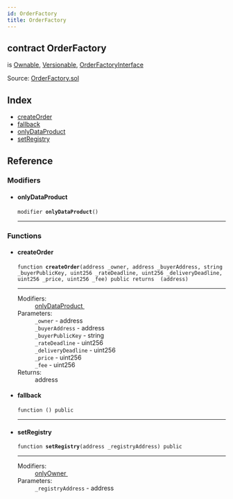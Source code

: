 ```yaml
---
id: OrderFactory
title: OrderFactory
---
```


<div class="contract-doc"><div class="contract"><h2 class="contract-header"><span class="contract-kind">contract</span> OrderFactory</h2><p class="base-contracts"><span>is</span> <a href="api_utils_Ownable.md">Ownable</a><span>, </span><a href="api_utils_Versionable.md">Versionable</a><span>, </span><a href="api_interface_OrderFactoryInterface.md">OrderFactoryInterface</a></p><div class="source">Source: <a href="git+https://github.com/repux/repux-smart-contracts/blob/v1.3.1/contracts/OrderFactory.sol" target="_blank">OrderFactory.sol</a></div></div><div class="index"><h2>Index</h2><ul><li><a href="api_OrderFactory.md#createorder">createOrder</a></li><li><a href="api_OrderFactory.md#">fallback</a></li><li><a href="api_OrderFactory.md#onlydataproduct">onlyDataProduct</a></li><li><a href="api_OrderFactory.md#setregistry">setRegistry</a></li></ul></div><div class="reference"><h2>Reference</h2><div class="modifiers"><h3>Modifiers</h3><ul><li><div class="item modifier"><span id="onlyDataProduct" class="anchor-marker"></span><h4 class="name">onlyDataProduct</h4><div class="body"><code class="signature">modifier <strong>onlyDataProduct</strong><span>() </span></code><hr/></div></div></li></ul></div><div class="functions"><h3>Functions</h3><ul><li><div class="item function"><span id="createOrder" class="anchor-marker"></span><h4 class="name">createOrder</h4><div class="body"><code class="signature">function <strong>createOrder</strong><span>(address _owner, address _buyerAddress, string _buyerPublicKey, uint256 _rateDeadline, uint256 _deliveryDeadline, uint256 _price, uint256 _fee) </span><span>public </span><span>returns  (address) </span></code><hr/><dl><dt><span class="label-modifiers">Modifiers:</span></dt><dd><a href="api_OrderFactory.md#onlydataproduct">onlyDataProduct </a></dd><dt><span class="label-parameters">Parameters:</span></dt><dd><div><code>_owner</code> - address</div><div><code>_buyerAddress</code> - address</div><div><code>_buyerPublicKey</code> - string</div><div><code>_rateDeadline</code> - uint256</div><div><code>_deliveryDeadline</code> - uint256</div><div><code>_price</code> - uint256</div><div><code>_fee</code> - uint256</div></dd><dt><span class="label-return">Returns:</span></dt><dd>address</dd></dl></div></div></li><li><div class="item function"><span id="fallback" class="anchor-marker"></span><h4 class="name">fallback</h4><div class="body"><code class="signature">function <strong></strong><span>() </span><span>public </span></code><hr/></div></div></li><li><div class="item function"><span id="setRegistry" class="anchor-marker"></span><h4 class="name">setRegistry</h4><div class="body"><code class="signature">function <strong>setRegistry</strong><span>(address _registryAddress) </span><span>public </span></code><hr/><dl><dt><span class="label-modifiers">Modifiers:</span></dt><dd><a href="api_utils_Ownable.md#onlyowner">onlyOwner </a></dd><dt><span class="label-parameters">Parameters:</span></dt><dd><div><code>_registryAddress</code> - address</div></dd></dl></div></div></li></ul></div></div></div>
